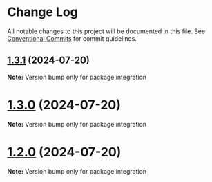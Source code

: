 # Change Log

All notable changes to this project will be documented in this file.
See [Conventional Commits](https://conventionalcommits.org) for commit guidelines.

## [1.3.1](https://github.com/Mayamee/lernarepo/compare/v1.3.0...v1.3.1) (2024-07-20)

**Note:** Version bump only for package integration





# [1.3.0](https://github.com/Mayamee/lernarepo/compare/v1.2.0...v1.3.0) (2024-07-20)

**Note:** Version bump only for package integration





# [1.2.0](https://github.com/Mayamee/lernarepo/compare/v1.1.0...v1.2.0) (2024-07-20)

**Note:** Version bump only for package integration
